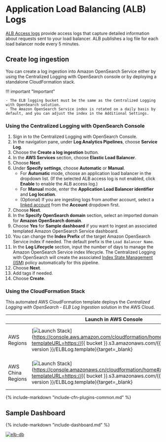 # Application Load Balancing (ALB) Logs
[ALB Access logs](https://docs.aws.amazon.com/elasticloadbalancing/latest/application/load-balancer-access-logs.html) provide access logs that capture detailed information about requests sent to your load balancer. ALB publishes a log file for each load
balancer node every 5 minutes.

## Create log ingestion
You can create a log ingestion into Amazon OpenSearch Service either by using the Centralized Logging with OpenSearch console or by deploying a standalone CloudFormation stack.

!!! important "Important"

    - The ELB logging bucket must be the same as the Centralized Logging with OpenSearch solution.
    - The Amazon OpenSearch Service index is rotated on a daily basis by default, and you can adjust the index in the Additional Settings.
### Using the Centralized Logging with OpenSearch Console

1. Sign in to the Centralized Logging with OpenSearch Console.
2. In the navigation pane, under **Log Analytics Pipelines**, choose **Service Log**.
3. Choose the **Create a log ingestion** button.
4. In the **AWS Services** section, choose **Elastic Load Balancer**.
5. Choose **Next**.
6. Under **Specify settings**, choose **Automatic** or **Manual**.
    - For **Automatic** mode, choose an application load balancer in the dropdown list. (If the selected ALB access log is not enabled, click **Enable** to enable the ALB access log.)
    - For **Manual** mode, enter the **Application Load Balancer identifier** and **Log location**.
    - (Optional) If you are ingesting logs from another account, select a [linked account](../link-account/index.md) from the **Account** dropdown first.
7. Choose **Next**.
8. In the **Specify OpenSearch domain** section, select an imported domain for **Amazon OpenSearch domain**.
9. Choose **Yes** for **Sample dashboard** if you want to ingest an associated templated Amazon OpenSearch Service dashboard.
10. You can change the **Index Prefix** of the target Amazon OpenSearch Service index if needed. The default prefix is the `Load Balancer Name`.
11. In the **Log Lifecycle** section, input the number of days to manage the Amazon OpenSearch Service index lifecycle. The Centralized Logging with OpenSearch will create the associated [Index State Management (ISM)](https://opensearch.org/docs/latest/im-plugin/ism/index/) policy automatically for this pipeline.
12. Choose **Next**.
13. Add tags if needed.
14. Choose **Create**.

### Using the CloudFormation Stack
This automated AWS CloudFormation template deploys the *Centralized Logging with OpenSearch - ELB Log Ingestion* solution in the AWS Cloud.

|                      | Launch in AWS Console                                        | Download Template                                            |
| -------------------- | ------------------------------------------------------------ | ------------------------------------------------------------ |
| AWS Regions | [![Launch Stack](../../images/launch-stack.png)](https://console.aws.amazon.com/cloudformation/home#/stacks/new?templateURL=https://{{ bucket }}.s3.amazonaws.com/{{ solution }}/{{ version }}/ELBLog.template){target=_blank} | [Template](https://{{ bucket }}.s3.amazonaws.com/{{ solution }}/{{ version }}/ELBLog.template) |
| AWS China Regions    | [![Launch Stack](../../images/launch-stack.png)](https://console.amazonaws.cn/cloudformation/home#/stacks/new?templateURL=https://{{ bucket }}.s3.amazonaws.com/{{ solution }}/{{ version }}/ELBLog.template){target=_blank} | [Template](https://{{ bucket }}.s3.amazonaws.com/{{ solution }}/{{ version }}/ELBLog.template) |

{%
include-markdown "include-cfn-plugins-common.md"
%}

## Sample Dashboard
{%
include-markdown "include-dashboard.md"
%}

[![elb-db]][elb-db]

[elb-db]: ../../images/dashboards/elb-db.png

